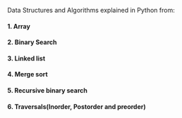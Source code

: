 Data Structures and Algorithms explained in Python from:
#### 1. Array
#### 2. Binary Search
#### 3. Linked list 
#### 4. Merge sort 
#### 5. Recursive binary search
#### 6. Traversals(Inorder, Postorder and preorder)
